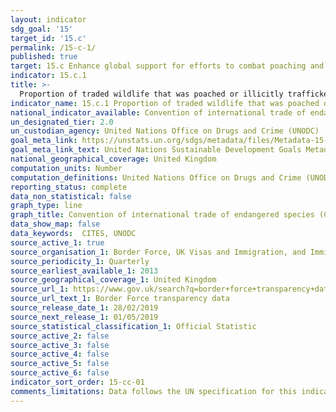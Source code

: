 ```yaml
---
layout: indicator
sdg_goal: '15'
target_id: '15.c'
permalink: /15-c-1/
published: true
target: 15.c Enhance global support for efforts to combat poaching and trafficking of protected species, including by increasing the capacity of local communities to pursue sustainable livelihood opportunities
indicator: 15.c.1
title: >-
  Proportion of traded wildlife that was poached or illicitly trafficked
indicator_name: 15.c.1 Proportion of traded wildlife that was poached or illicitly trafficked
national_indicator_available: Convention of international trade of endangered species (CITES) seizures
un_designated_tier: 2.0
un_custodian_agency: United Nations Office on Drugs and Crime (UNODC)
goal_meta_link: https://unstats.un.org/sdgs/metadata/files/Metadata-15-0C-01.pdf
goal_meta_link_text: United Nations Sustainable Development Goals Metadata (PDF 211 KB)
national_geographical_coverage: United Kingdom
computation_units: Number
computation_definitions: United Nations Office on Drugs and Crime (UNODC); Convention of international trade of endangered species (CITES)
reporting_status: complete
data_non_statistical: false
graph_type: line
graph_title: Convention of international trade of endangered species (CITES) seizures
data_show_map: false
data_keywords:  CITES, UNODC
source_active_1: true
source_organisation_1: Border Force, UK Visas and Immigration, and Immigration Enforcement
source_periodicity_1: Quarterly
source_earliest_available_1: 2013
source_geographical_coverage_1: United Kingdom
source_url_1: https://www.gov.uk/search?q=border+force+transparency+data
source_url_text_1: Border Force transparency data
source_release_date_1: 28/02/2019
source_next_release_1: 01/05/2019
source_statistical_classification_1: Official Statistic 
source_active_2: false
source_active_3: false
source_active_4: false
source_active_5: false
source_active_6: false
indicator_sort_order: 15-cc-01
comments_limitations: Data follows the UN specification for this indicator. This indicator has not been identified in collaboration with topic experts.
---
```


